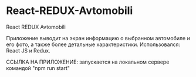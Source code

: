 # React-REDUX-Avtomobili
React REDUX Avtomobili

Приложение выводит на экран информацию о выбранном автомобиле и его фото, а также более детальные характеристики.
Использовался: React JS и Redux.

ССЫЛКА НА ПРИЛОЖЕНИЕ: запускается на локальном сервере 
                      командой "npm run start"
